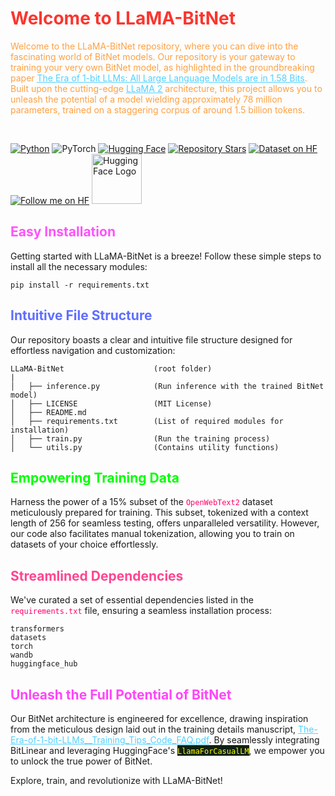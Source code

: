 # <span style="color:#fa362f">Welcome to LLaMA-BitNet</span>

<span style="color:#ffa042">Welcome to the LLaMA-BitNet repository, where you can dive into the fascinating world of BitNet models. Our repository is your gateway to training your very own BitNet model, as highlighted in the groundbreaking paper [<span style="color:#52d1ff;text-decoration: underline;">The Era of 1-bit LLMs: All Large Language Models are in 1.58 Bits](https://arxiv.org/abs/2402.17764</span>). Built upon the cutting-edge [<span style="color:#52d1ff;text-decoration: underline;">LLaMA 2](https://llama.meta.com</span>) architecture, this project allows you to unleash the potential of a model wielding approximately 78 million parameters, trained on a staggering corpus of around 1.5 billion tokens.</span>

<br>

[![Python](https://img.shields.io/badge/Python-3776AB?style=for-the-badge&logo=python&logoColor=white)](https://www.python.org/)
![PyTorch](https://img.shields.io/badge/PyTorch-%23EE4C2C.svg?style=for-the-badge&logo=PyTorch&logoColor=white)
[![Hugging Face](https://img.shields.io/badge/Hugging%20Face-transformers%20%7C%20datasets%20%7C%20Models-blueviolet?style=for-the-badge&logo=huggingface)](https://huggingface.co/)
[![Repository Stars](https://img.shields.io/github/stars/dhakalnirajan/LLaMA-BitNet?style=for-the-badge)](https://github.com/dhakalnirajan/LLaMA-BitNet/stargazers)
[![Dataset on HF](https://huggingface.co/datasets/huggingface/badges/resolve/main/dataset-on-hf-sm.svg)](https://huggingface.co/datasets)
[![Follow me on HF](https://huggingface.co/datasets/huggingface/badges/resolve/main/follow-me-on-HF-sm.svg)](https://huggingface.co/nirajandhakal)
<img src="https://chunte-hfba.static.hf.space/images/Outlined%20Huggies/Greeting%20Huggy%20left.png" alt="HuggingFace Logo" height=80 width=80>

## <span style="color:#ff52fc">Easy Installation</span>

Getting started with LLaMA-BitNet is a breeze! Follow these simple steps to install all the necessary modules:

```shell
pip install -r requirements.txt
```

## <span style="color:#5e6eff">Intuitive File Structure</span>

Our repository boasts a clear and intuitive file structure designed for effortless navigation and customization:

```
LLaMA-BitNet                    (root folder)
|
│   ├── inference.py            (Run inference with the trained BitNet model)
│   ├── LICENSE                 (MIT License)
│   ├── README.md
│   ├── requirements.txt        (List of required modules for installation)
│   ├── train.py                (Run the training process)
│   └── utils.py                (Contains utility functions)
```

## <span style="color:#00ff00">Empowering Training Data</span>

Harness the power of a 15% subset of the <span style="color:#ff006a">`OpenWebText2`</span> dataset meticulously prepared for training. This subset, tokenized with a context length of 256 for seamless testing, offers unparalleled versatility. However, our code also facilitates manual tokenization, allowing you to train on datasets of your choice effortlessly.

## <span style="color:#ff4592">Streamlined Dependencies</span>

We've curated a set of essential dependencies listed in the <span style="color:#ff006a">`requirements.txt`</span> file, ensuring a seamless installation process:

```text
transformers
datasets
torch
wandb
huggingface_hub
```

## <span style="color:#ff45f9">Unleash the Full Potential of BitNet</span>

Our BitNet architecture is engineered for excellence, drawing inspiration from the meticulous design laid out in the training details manuscript, [<span style="color:#52d1ff;text-decoration: underline;">The-Era-of-1-bit-LLMs__Training_Tips_Code_FAQ.pdf](https://github.com/microsoft/unilm/blob/master/bitnet/The-Era-of-1-bit-LLMs__Training_Tips_Code_FAQ.pdf)</span>. By seamlessly integrating BitLinear and leveraging HuggingFace's <span style="color:#ffff00; background-color:#112211;">`LlamaForCasualLM`</span>, we empower you to unlock the true power of BitNet.

Explore, train, and revolutionize with LLaMA-BitNet!
